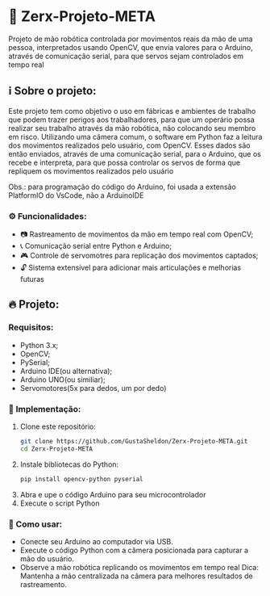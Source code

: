 # 🤖 Zerx-Projeto-META

  Projeto de mão robótica controlada por movimentos reais da mão de uma pessoa, interpretados usando OpenCV, que envia valores para o Arduino, através de comunicação serial, para que servos sejam controlados em tempo real
  
## ℹ️ Sobre o projeto:
  Este projeto tem como objetivo o uso em fábricas e ambientes de trabalho que podem trazer perigos aos trabalhadores, para que um operário possa realizar seu trabalho através da mão robótica, não colocando seu membro em risco.
  Utilizando uma câmera comum, o software em Python faz a leitura dos movimentos realizados pelo usuário, com OpenCV.
  Esses dados são então enviados, através de uma comunicação serial, para o Arduino, que os recebe e interpreta, para que possa controlar os servos de forma que repliquem os movimentos realizados pelo usuário
  
  Obs.: para programação do código do Arduino, foi usada a extensão PlatformIO do VsCode, não a ArduinoIDE
  
### ⚙️ Funcionalidades:
  - 📷 Rastreamento de movimentos da mão em tempo real com OpenCV;
  - 📞 Comunicação serial entre Python e Arduino;
  - 🎮 Controle de servomotres para replicação dos movimentos captados;
  - 🔓 Sistema extensível para adicionar mais articulações e melhorias futuras

## 🔥 Projeto:

### Requisitos:
  - Python 3.x;
  - OpenCV;
  - PySerial;
  - Arduino IDE(ou alternativa);
  - Arduino UNO(ou similiar);
  - Servomotores(5x para dedos, um por dedo)

### 🧩 Implementação:
  1. Clone este repositório:
      ```bash
     git clone https://github.com/GustaSheldon/Zerx-Projeto-META.git
     cd Zerx-Projeto-META
  2. Instale bibliotecas do Python:
     ```bash
     pip install opencv-python pyserial
  3. Abra e upe o código Arduino para seu microcontrolador
  4. Execute o script Python

### 🚀 Como usar:
  - Conecte seu Arduino ao computador via USB.
  - Execute o código Python com a câmera posicionada para capturar a mão do usuário.
  - Observe a mão robótica replicando os movimentos em tempo real
  Dica: Mantenha a mão centralizada na câmera para melhores resultados de rastreamento.
